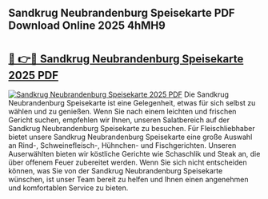 ## Sandkrug Neubrandenburg Speisekarte PDF Download Online 2025 4hMH9

# <h2><a href="http://gcbfa9p.nevu.top/?p=Sandkrug+Neubrandenburg+Speisekarte">🔗 👉🔴 Sandkrug Neubrandenburg Speisekarte 2025 PDF</a></h2>

[![Sandkrug Neubrandenburg Speisekarte 2025 PDF](https://i.imgur.com/dBaPXMq.png)](http://gcbfa9p.nevu.top/?p=Sandkrug+Neubrandenburg+Speisekarte)
Die Sandkrug Neubrandenburg Speisekarte ist eine Gelegenheit, etwas für sich selbst zu wählen und zu genießen. Wenn Sie nach einem leichten und frischen Gericht suchen, empfehlen wir Ihnen, unseren Salatbereich auf der Sandkrug Neubrandenburg Speisekarte zu besuchen. Für Fleischliebhaber bietet unsere Sandkrug Neubrandenburg Speisekarte eine große Auswahl an Rind-, Schweinefleisch-, Hühnchen- und Fischgerichten. Unseren Auserwählten bieten wir köstliche Gerichte wie Schaschlik und Steak an, die über offenem Feuer zubereitet werden. Wenn Sie sich nicht entscheiden können, was Sie von der Sandkrug Neubrandenburg Speisekarte wünschen, ist unser Team bereit zu helfen und Ihnen einen angenehmen und komfortablen Service zu bieten.
